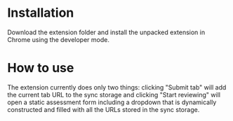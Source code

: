 # Installation

Download the extension folder and install the unpacked extension in Chrome using the developer mode.

# How to use

The extension currently does only two things: clicking "Submit tab" will add the current tab URL to the sync storage and clicking "Start reviewing" will open a static assessment form including a dropdown that is dynamically constructed and filled with all the URLs stored in the sync storage. 
